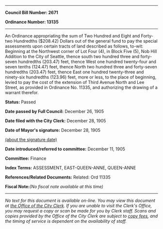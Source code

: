

********

**Council Bill Number: 2671**
   
**Ordinance Number: 13135**
********

 An Ordinance appropriating the sum of Two Hundred and Eight and Forty-two Hundredths ($208.42) Dollars out of the general fund to pay the special assessments upon certain tracts of land described as follows, to-wit: Beginning at the Northwest corner of Lot Four (4), in Block Five (5), Nob Hill Addition to the City of Seattle, thence south two hundred three and forty-seven hundredths (203.47) feet, thence West one hundred twenty-four and seven tenths (124.47) feet, thence North two hundred three and forty-seven hundredths (203.47) feet, thence East one hundred twenty-three and ninety-six hundredths (123.96) feet, more or less, to the place of beginning, levied to pay the cost of the extension of Third Avenue North and Lee Street, as provided in Ordinance No. 11335, and authorizing the drawing of a warrant therefor.

**Status:** Passed
   
**Date passed by Full Council:** December 26, 1905
   
**Date filed with the City Clerk:** December 28, 1905
   
**Date of Mayor's signature:** December 28, 1905
   
[(about the signature date)](/~public/approvaldate.htm)
   
   
   
**Date introduced/referred to committee:** December 11, 1905
   
**Committee:** Finance
   
   
**Index Terms:** ASSESSMENT, EAST-QUEEN-ANNE, QUEEN-ANNE

**References/Related Documents:** Related: Ord 11335

**Fiscal Note:**_(No fiscal note available at this time)_
********

_No text for this document is available on-line. You may view this document at [the Office of the City Clerk](http://www.seattle.gov/leg/clerk/contactUs.htm). If you are unable to visit the Clerk's Office, you may request a copy or scan be made for you by Clerk staff. Scans and copies provided by the Office of the City Clerk are subject to [copy fees](http://clerk.seattle.gov/~public/clerkfees.htm), and the timing of service is dependent on the availability of staff._

